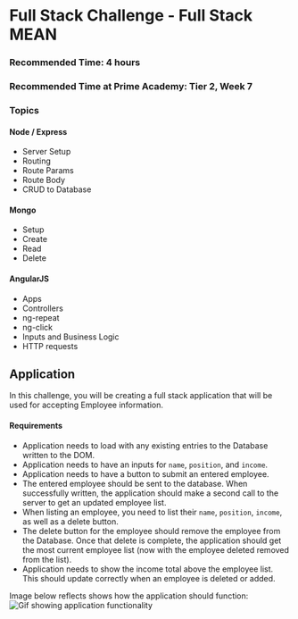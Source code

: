 # Full Stack Challenge - Full Stack MEAN

### Recommended Time: 4 hours
### Recommended Time at Prime Academy: Tier 2, Week 7

### Topics
#### Node / Express
- Server Setup 
- Routing
- Route Params
- Route Body
- CRUD to Database

#### Mongo
- Setup 
- Create
- Read
- Delete

#### AngularJS
- Apps
- Controllers
- ng-repeat
- ng-click
- Inputs and Business Logic
- HTTP requests

## Application
In this challenge, you will be creating a full stack application that will be used for accepting Employee information.

#### Requirements
- Application needs to load with any existing entries to the Database written to the DOM.
- Application needs to have an inputs for `name`, `position`, and `income`.
- Application needs to have a button to submit an entered employee.
- The entered employee should be sent to the database. When successfully written, the application should make a second call
to the server to get an updated employee list.
- When listing an employee, you need to list their `name`, `position`, `income`, as well as a delete button.
- The delete button for the employee should remove the employee from the Database. Once that delete is complete, the 
application should get the most current employee list (now with the employee deleted removed from the list). 
- Application needs to show the income total above the employee list. This should update correctly when an employee is 
deleted or added. 

Image below reflects shows how the application should function:
![Gif showing application functionality](https://media.giphy.com/media/3o8dFAZJ0BPvjJHcis/giphy.gif)
